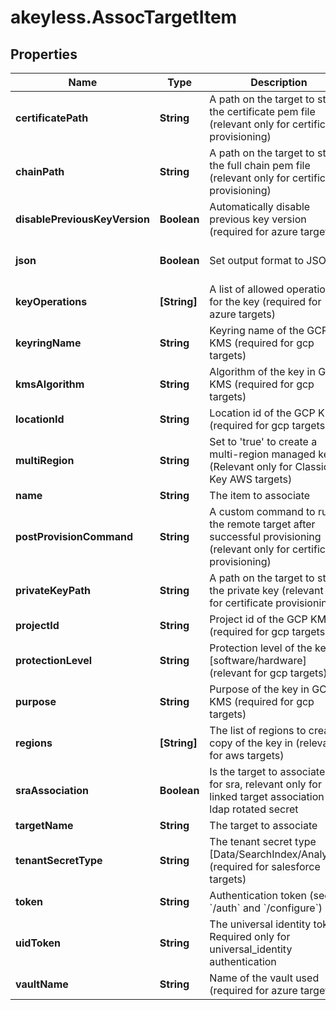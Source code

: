 # akeyless.AssocTargetItem

## Properties

Name | Type | Description | Notes
------------ | ------------- | ------------- | -------------
**certificatePath** | **String** | A path on the target to store the certificate pem file (relevant only for certificate provisioning) | [optional] 
**chainPath** | **String** | A path on the target to store the full chain pem file (relevant only for certificate provisioning) | [optional] 
**disablePreviousKeyVersion** | **Boolean** | Automatically disable previous key version (required for azure targets) | [optional] [default to false]
**json** | **Boolean** | Set output format to JSON | [optional] [default to false]
**keyOperations** | **[String]** | A list of allowed operations for the key (required for azure targets) | [optional] 
**keyringName** | **String** | Keyring name of the GCP KMS (required for gcp targets) | [optional] 
**kmsAlgorithm** | **String** | Algorithm of the key in GCP KMS (required for gcp targets) | [optional] 
**locationId** | **String** | Location id of the GCP KMS (required for gcp targets) | [optional] 
**multiRegion** | **String** | Set to &#39;true&#39; to create a multi-region managed key. (Relevant only for Classic Key AWS targets) | [optional] [default to &#39;false&#39;]
**name** | **String** | The item to associate | 
**postProvisionCommand** | **String** | A custom command to run on the remote target after successful provisioning (relevant only for certificate provisioning) | [optional] 
**privateKeyPath** | **String** | A path on the target to store the private key (relevant only for certificate provisioning) | [optional] 
**projectId** | **String** | Project id of the GCP KMS (required for gcp targets) | [optional] 
**protectionLevel** | **String** | Protection level of the key [software/hardware] (relevant for gcp targets) | [optional] [default to &#39;software&#39;]
**purpose** | **String** | Purpose of the key in GCP KMS (required for gcp targets) | [optional] 
**regions** | **[String]** | The list of regions to create a copy of the key in (relevant for aws targets) | [optional] 
**sraAssociation** | **Boolean** | Is the target to associate is for sra, relevant only for linked target association for ldap rotated secret | [optional] [default to false]
**targetName** | **String** | The target to associate | 
**tenantSecretType** | **String** | The tenant secret type [Data/SearchIndex/Analytics] (required for salesforce targets) | [optional] 
**token** | **String** | Authentication token (see &#x60;/auth&#x60; and &#x60;/configure&#x60;) | [optional] 
**uidToken** | **String** | The universal identity token, Required only for universal_identity authentication | [optional] 
**vaultName** | **String** | Name of the vault used (required for azure targets) | [optional] 


